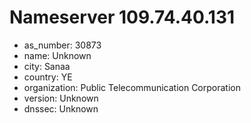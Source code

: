 # Nameserver 109.74.40.131

* as_number: 30873
* name: Unknown
* city: Sanaa
* country: YE
* organization: Public Telecommunication Corporation
* version: Unknown
* dnssec: Unknown
